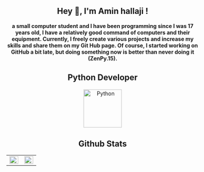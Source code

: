## <div align="center"> Hey 👋, I'm Amin hallaji !  </div>

<div align="center">

**a small computer student and I have been programming since I was 17 years old, I have a relatively good command of computers and their equipment.      Currently, I freely create various projects and increase my skills and share them on my Git Hub page.   Of course, I started working on GitHub a bit late, but doing something now is better than never doing it (ZenPy.15).**
</div>

## <div align="center"> Python Developer </div>
<div align="center">  
<a href="https://www.python.org/" target="_blank"><img style="margin: 1px" src="https://profilinator.rishav.dev/skills-assets/python-original.svg" alt="Python" height="100" /></a>  
</div>

## <div align="center"> Github Stats  </div>
<table><tr><td valign="top" width="50%">

<img src="https://github-readme-stats.vercel.app/api?username=Amin-rh&show_icons=true&count_private=true&hide_border=true" align="left" style="width: 100%" />

</td><td valign="top" width="50%">

<div align="center"><img src="https://github-readme-stats.vercel.app/api/top-langs/?username=Amin-rh&hide_border=true&layout=compact" align="center" style="width: 100%" /></div>

</td></tr></table>  

